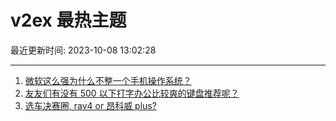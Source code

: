 # v2ex 最热主题

最近更新时间: 2023-10-08 13:02:28

--- 
1. [微软这么强为什么不整一个手机操作系统？](https://www.v2ex.com/t/979665) 
2. [友友们有没有 500 以下打字办公比较爽的键盘推荐呢？](https://www.v2ex.com/t/979678) 
3. [选车决赛圈, rav4 or 昂科威 plus?](https://www.v2ex.com/t/979692) 
